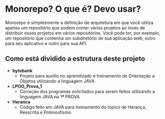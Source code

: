 # Monorepo? O que é? Devo usar?
Monorepo é simplesmente a definição de arquitetura em que você utiliza apenas um repositório que podem conter vários projetos ao inves de distribuir esses projetos em vários repositórios. Você pode ter, por exemplo, um repositório que contenha um subdiretório de sua aplicação web, outro para seu aplicativo e outro para sua API.

## Como está dividido a estrutura deste projeto
* __bytebank__
    * Projeto para auxilio no aprendizado e treinamento de Orientação a Objetos utilizando a linguagem JAVA.
* __LPOO_Prova_1__
    * Correção dos programas solicitados para serem feitos utilizando a linguagem JAVA na 1ª PROVA
* __Heranca__
    * Código feito em JAVA para treinamento do tópico de Herança, Reescrita e Polimosfismo
